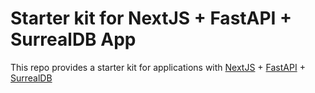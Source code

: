 # Starter kit for NextJS + FastAPI + SurrealDB App

This repo provides a starter kit for applications with [NextJS](https://nextjs.org/) + [FastAPI](https://fastapi.tiangolo.com/) + [SurrealDB](https://surrealdb.com/)
